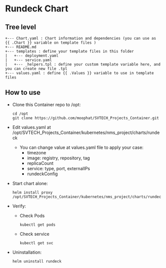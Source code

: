 # Rundeck Chart

## Tree level

```
+--- Chart.yaml : Chart information and dependencies (you can use as {{ .Chart }} variable on template files )
+--- README.md
+--- templates : define your template files in this folder
|   +--- deployment.yaml
|   +--- service.yaml
|   +--- _helpers.tpl : define your custom template variable here, and you can create new file .tpl
+--- values.yaml : define {{ .Values }} variable to use in template files
```

## How to use

- Clone this Container repo to /opt:
    ```
    cd /opt
    git clone https://github.com/moophat/SVTECH_Projects_Container.git

- Edit values.yaml at /opt/SVTECH_Projects_Container/kubernetes/nms_project/charts/rundeck
    - You can change value at values.yaml file to apply your case:
        - timezone
        - image: registry, repository, tag
        - replicaCount
        - service: type, port, externalIPs
        - rundeckConfig
- Start chart alone:
    ```
    helm install proxy /opt/SVTECH_Projects_Container/kubernetes/nms_project/charts/rundeck
    ```

- Verify:
    - Check Pods
        ```
        kubectl get pods
        ```
    - Check service
        ```
        kubectl get svc
        ```

- Uninstallation:
    ```
    helm uninstall rundeck
    ```

